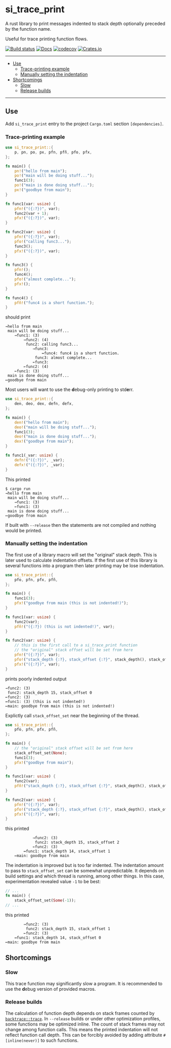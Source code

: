 # si_trace_print<!-- omit in TOC -->

A rust library to print messages indented to stack depth optionally preceded by the function name.

Useful for trace printing function flows.

[![Build status](https://github.com/jtmoon79/si_trace_print/actions/workflows/rust.yml/badge.svg)](https://github.com/jtmoon79/si_trace_print/actions?query=workflow:build)
[![Docs](https://docs.rs/si_trace_print/badge.svg)](https://docs.rs/si_trace_print)
[![codecov](https://codecov.io/gh/jtmoon79/si_trace_print/branch/main/graph/badge.svg?token=Q2OXTL7U02)](https://codecov.io/gh/jtmoon79/si_trace_print)
[![Crates.io](https://img.shields.io/crates/v/si_trace_print.svg)](https://crates.io/crates/si_trace_print)

---

<!-- TOC generated by Markdown All In One -->
- [Use](#use)
  - [Trace-printing example](#trace-printing-example)
  - [Manually setting the indentation](#manually-setting-the-indentation)
- [Shortcomings](#shortcomings)
  - [Slow](#slow)
  - [Release builds](#release-builds)

---

## Use

Add `si_trace_print` entry to the project `Cargo.toml` section `[dependencies]`.

### Trace-printing example

```rust
use si_trace_print::{
    p, pn, po, px, pfn, pfñ, pfo, pfx,
};

fn main() {
    pn!("hello from main");
    po!("main will be doing stuff...");
    func1(3);
    po!("main is done doing stuff...");
    px!("goodbye from main");
}

fn func1(var: usize) {
    pfn!("({:?})", var);
    func2(var + 1);
    pfx!("({:?})", var);
}

fn func2(var: usize) {
    pfn!("({:?})", var);
    pfo!("calling func3...");
    func3();
    pfx!("({:?})", var);
}

fn func3() {
    pfn!();
    func4();
    pfo!("almost complete...");
    pfx!();
}

fn func4() {
    pfñ!("func4 is a short function.");
}
```

should print

```text
→hello from main
 main will be doing stuff...
    →func1: (3)
        →func2: (4)
         func2: calling func3...
            →func3:
                ↔func4: func4 is a short function.
             func3: almost complete...
            ←func3:
        ←func2: (4)
    ←func1: (3)
 main is done doing stuff...
←goodbye from main
```

Most users will want to use the **d**ebug-only printing to std**e**rr.

```rust
use si_trace_print::{
    den, deo, dex, defn, defx,
};

fn main() {
    den!("hello from main");
    deo!("main will be doing stuff...");
    func1(3);
    deo!("main is done doing stuff...");
    dex!("goodbye from main");
}

fn func1(_var: usize) {
    defn!("({:?})", _var);
    defx!("({:?})", _var);
}
```

This printed

```text
$ cargo run
→hello from main
 main will be doing stuff...
    →func1: (3)
    ←func1: (3)
 main is done doing stuff...
←goodbye from main
```

If built with `--release` then the statements are not compiled and nothing would
be printed.

### Manually setting the indentation

The first use of a library macro will set the "original" stack depth.
This is later used to calculate indentation offsets.
If the first use of this library is several functions into a program then
later printing may be lose indentation.

```rust
use si_trace_print::{
    pfo, pfn, pfx, pfñ,
};

fn main() {
    func1(3);
    pfx!("goodbye from main (this is not indented!)");
}

fn func1(var: usize) {
    func2(var);
    pfñ!("({:?}) (this is not indented!)", var);
}

fn func2(var: usize) {
    // this is the first call to a si_trace_print function
    // the "original" stack offset will be set from here
    pfn!("({:?})", var);
    pfo!("stack_depth {:?}, stack_offset {:?}", stack_depth(), stack_offset());
    pfx!("({:?})", var);
}
```

prints poorly indented output

```text
→func2: (3)
 func2: stack_depth 15, stack_offset 0
←func2: (3)
↔func1: (3) (this is not indented!)
←main: goodbye from main (this is not indented!)
```

Explictly call `stack_offset_set` near the beginning of the thread.

```rust
use si_trace_print::{
    pfo, pfn, pfx, pfñ,
};

fn main() {
    // the "original" stack offset will be set from here
    stack_offset_set(None);
    func1(3);
    pfx!("goodbye from main");
}

fn func1(var: usize) {
    func2(var);
    pfñ!("stack_depth {:?}, stack_offset {:?}", stack_depth(), stack_offset());
}

fn func2(var: usize) {
    pfn!("({:?})", var);
    pfo!("stack_depth {:?}, stack_offset {:?}", stack_depth(), stack_offset());
    pfx!("({:?})", var);
}
```

this printed

```text
            →func2: (3)
             func2: stack_depth 15, stack_offset 2
            ←func2: (3)
        ↔func1: stack_depth 14, stack_offset 1
    ←main: goodbye from main
```

The indentation is improved but is too far indented.
The indentation amount to pass to `stack_offset_set` can be somewhat unpredictable.
It depends on build settings and which thread is running, among other things.
In this case, experimentation revealed value `-1` to be best:

```rust
// ...
fn main() {
    stack_offset_set(Some(-1));
// ...
```

this printed

```text
        →func2: (3)
         func2: stack_depth 15, stack_offset 1
        ←func2: (3)
    ↔func1: stack_depth 14, stack_offset 0
←main: goodbye from main
```

## Shortcomings

### Slow

This trace function may significantly slow a program. It is recommended to
use the **d**ebug version of provided macros.

### Release builds

The calculation of function depth depends on stack frames counted by
[`backtrace::trace`]. In `--release` builds or under other optimization profiles, some functions may be optimized inline.
The count of stack frames may not change among function calls.
This means the printed indentation will not reflect function call depth.
This can be forcibly avoided by adding attribute `#[inline(never)]` to such
functions.

<!-- links -->

[`backtrace::trace`]: https://docs.rs/backtrace/0.3.66/backtrace/fn.trace.html
